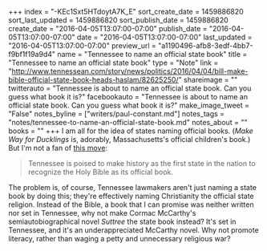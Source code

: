 +++
index = "-KEc1Sxt5HTdoytA7K_E"
sort_create_date = 1459886820
sort_last_updated = 1459886820
sort_publish_date = 1459886820
create_date = "2016-04-05T13:07:00-07:00"
publish_date = "2016-04-05T13:07:00-07:00"
date = "2016-04-05T13:07:00-07:00"
last_updated = "2016-04-05T13:07:00-07:00"
preview_url = "a1190496-afb8-3edf-4bb7-f9bf1f19a9d4"
name = "Tennessee to name an official state book"
title = "Tennessee to name an official state book"
type = "Note"
link = "http://www.tennessean.com/story/news/politics/2016/04/04/bill-make-bible-official-state-book-heads-haslam/82625250/"
shareimage = ""
twitterauto = "Tennessee is about to name an official state book. Can you guess what book it is?"
facebookauto = "Tennessee is about to name an official state book. Can you guess what book it is?"
make_image_tweet = "False"
notes_byline = ["writers/paul-constant.md"]
notes_tags = "notes/tennessee-to-name-an-official-state-book.md"
notes_about = ""
books = ""
+++
I am all for the idea of states naming official books. (*Make Way for Ducklings* is, adorably, Massachusetts's official children's book.) But I'm not a fan of [this move](http://www.tennessean.com/story/news/politics/2016/04/04/bill-make-bible-official-state-book-heads-haslam/82625250/):

<blockquote>Tennessee is poised to make history as the first state in the nation to recognize the Holy Bible as its official book.</blockquote>

The problem is, of course, Tennessee lawmakers aren't just naming a state book by doing this; they're effectively naming Christianity the official state religion. Instead of the Bible, a book that I can promise was neither written nor set in Tennessee, why not make Cormac McCarthy's semiautobiographical novel *Suttree* the state book instead? It's set in Tennessee, and it's an underappreciated McCarthy novel. Why not promote literacy, rather than waging a petty and unnecessary religious war?